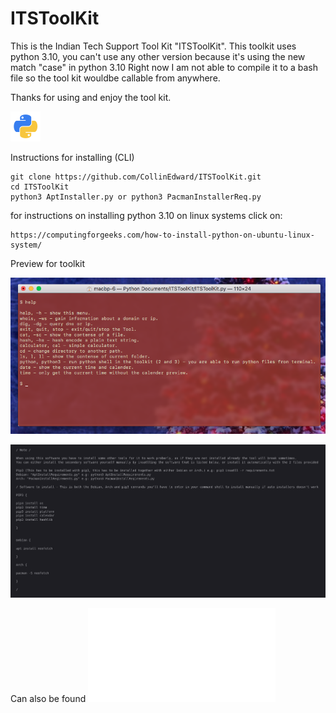 # ITSToolKit
This is the Indian Tech Support Tool Kit "ITSToolKit".
This toolkit uses python 3.10, you can't use any other version because it's using the new match "case" in python 3.10 
Right now I am not able to compile it to a bash file so the tool kit wouldbe callable from anywhere. 

Thanks for using and enjoy the tool kit.


![Screenshot](Other-python-icon.png)

Instructions for installing (CLI)
```
git clone https://github.com/CollinEdward/ITSToolKit.git
cd ITSToolKit
python3 AptInstaller.py or python3 PacmanInstallerReq.py
```


for instructions on installing python 3.10 on linux systems click on:
```
https://computingforgeeks.com/how-to-install-python-on-ubuntu-linux-system/
```

Preview for toolkit

![Screenshot](Preview.png)

![Screenshot](ReqForTool.png)

Can also be found ![here](RequrementsForTool.txt)